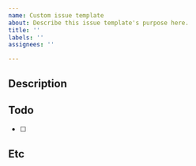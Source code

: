 ```yaml
---
name: Custom issue template
about: Describe this issue template's purpose here.
title: ''
labels: ''
assignees: ''

---
```


## Description

## Todo
- [ ]

## Etc
